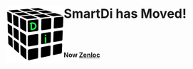 # <img align="left" src="https://raw.githubusercontent.com/z33bs/SmartDi/master/SmartDi_icon.png"/> SmartDi has Moved!
<br/>
<br/>

**Now [ZenIoc](https://github.com/zenmvvm/ZenIoc)**
